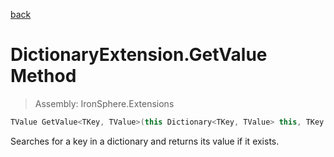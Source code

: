 ﻿

[back](/IronSphere.Extensions/types/DictionaryExtension)

# DictionaryExtension.GetValue Method

> Assembly: IronSphere.Extensions

```csharp
TValue GetValue<TKey, TValue>(this Dictionary<TKey, TValue> this, TKey key, TValue fallback = default);
```

Searches for a key in a dictionary and returns its value if it exists.

 